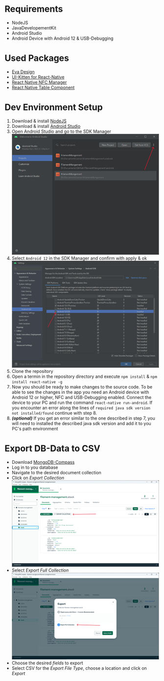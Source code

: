 # Requirements
- NodeJS
- JavaDevelopementKit
- Android Studio
- Android Device with Android 12 & USB-Debugging

# Used Packages
- [Eva Design](https://eva.design/)
- [UI-Kitten for React-Native](https://akveo.github.io/react-native-ui-kitten/docs/getting-started/what-is-ui-kitten#what-is-ui-kitten)
- [React Native NFC Manager](https://github.com/revtel/react-native-nfc-manager)
- [React Native Table Component](https://www.npmjs.com/package/react-native-table-component)

# Dev Environment Setup
1) Download & install [NodeJS](https://nodejs.org/en)
2) Download & install [Android Studio](https://developer.android.com/studio)
3) Open Android Studio and go to the SDK Manager
![sdk-manager](/documentation/screenshots/1_sdkmanager1.png)
4) Select `Android 12` in the SDK Manager and confirm with apply & ok
![sdkmanager2](/documentation/screenshots/1_sdkmanager2.png)
5) Clone the repository
6) Open a termin in the repository directory and execute `npm install` & `npm install react-native -g`
7) Now you should be ready to make changes to the source code. To be able to see the changes in the app you need an Android device with Android 12 or higher, NFC and USB-Debugging enabled. Connect the device to your PC and run the command `react-native run-android`. If you encounter an error along the lines of `required java sdk version not installed/found` continue with step 8.
8) ***(optional)*** If you get an error similar to the one described in step 7, you will need to installed the described java sdk version and add it to you PC's path environment

# Export DB-Data to CSV
- Download [MongoDB-Compass](https://www.mongodb.com/products/compass)
- Log in to you database
- Navigate to the desired document collection
- Click on *Export Collection*
![export_collection](/documentation/screenshots/2_collection_download.png)
- Select *Export Full Collection*
![col_download](/documentation/screenshots/2_collection_download_2.png)
- Choose the desired *fields* to export
- Select CSV for the *Export File Type*, choose a location and click on *Export*

